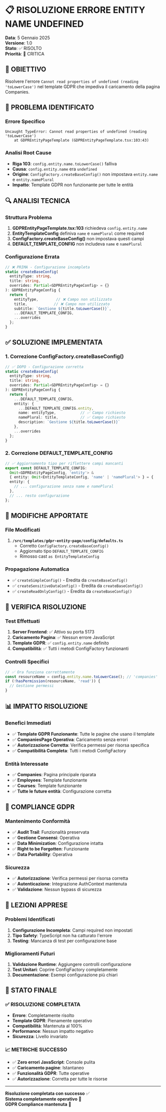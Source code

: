 # 📋 RISOLUZIONE ERRORE ENTITY NAME UNDEFINED

**Data**: 5 Gennaio 2025  
**Versione**: 1.0  
**Stato**: ✅ RISOLTO  
**Priorità**: 🔴 CRITICA

## 🎯 OBIETTIVO

Risolvere l'errore `Cannot read properties of undefined (reading 'toLowerCase')` nel template GDPR che impediva il caricamento della pagina Companies.

## 🚨 PROBLEMA IDENTIFICATO

### Errore Specifico
```
Uncaught TypeError: Cannot read properties of undefined (reading 'toLowerCase') 
    at GDPREntityPageTemplate (GDPREntityPageTemplate.tsx:103:43)
```

### Analisi Root Cause
- **Riga 103**: `config.entity.name.toLowerCase()` falliva
- **Causa**: `config.entity.name` era `undefined`
- **Origine**: `ConfigFactory.createBaseConfig()` non impostava `entity.name` e `entity.namePlural`
- **Impatto**: Template GDPR non funzionante per tutte le entità

## 🔍 ANALISI TECNICA

### Struttura Problema
1. **GDPREntityPageTemplate.tsx:103** richiedeva `config.entity.name`
2. **EntityTemplateConfig** definiva `name` e `namePlural` come required
3. **ConfigFactory.createBaseConfig()** non impostava questi campi
4. **DEFAULT_TEMPLATE_CONFIG** non includeva `name` e `namePlural`

### Configurazione Errata
```typescript
// ❌ PRIMA - Configurazione incompleta
static createBaseConfig(
  entityType: string,
  title: string,
  overrides: Partial<GDPREntityPageConfig> = {}
): GDPREntityPageConfig {
  return {
    entityType,        // ❌ Campo non utilizzato
    title,            // ❌ Campo non utilizzato
    subtitle: `Gestione ${title.toLowerCase()}`,
    ...DEFAULT_TEMPLATE_CONFIG,
    ...overrides
  };
}
```

## ✅ SOLUZIONE IMPLEMENTATA

### 1. Correzione ConfigFactory.createBaseConfig()
```typescript
// ✅ DOPO - Configurazione corretta
static createBaseConfig(
  entityType: string,
  title: string,
  overrides: Partial<GDPREntityPageConfig> = {}
): GDPREntityPageConfig {
  return {
    ...DEFAULT_TEMPLATE_CONFIG,
    entity: {
      ...DEFAULT_TEMPLATE_CONFIG.entity,
      name: entityType,           // ✅ Campo richiesto
      namePlural: title,          // ✅ Campo richiesto
      description: `Gestione ${title.toLowerCase()}`
    },
    ...overrides
  };
}
```

### 2. Correzione DEFAULT_TEMPLATE_CONFIG
```typescript
// ✅ Aggiornamento tipo per riflettere campi mancanti
export const DEFAULT_TEMPLATE_CONFIG: 
  Omit<GDPREntityPageConfig, 'entity'> & 
  { entity: Omit<EntityTemplateConfig, 'name' | 'namePlural'> } = {
  entity: {
    // ... configurazione senza name e namePlural
  },
  // ... resto configurazione
};
```

## 🔧 MODIFICHE APPORTATE

### File Modificati
1. **`/src/templates/gdpr-entity-page/config/defaults.ts`**
   - Corretto `ConfigFactory.createBaseConfig()`
   - Aggiornato tipo `DEFAULT_TEMPLATE_CONFIG`
   - Rimosso cast `as EntityTemplateConfig`

### Propagazione Automatica
- ✅ `createSimpleConfig()` - Eredita da `createBaseConfig()`
- ✅ `createSensitiveDataConfig()` - Eredita da `createBaseConfig()`
- ✅ `createReadOnlyConfig()` - Eredita da `createBaseConfig()`

## 🧪 VERIFICA RISOLUZIONE

### Test Effettuati
1. **Server Frontend**: ✅ Attivo su porta 5173
2. **Caricamento Pagina**: ✅ Nessun errore JavaScript
3. **Template GDPR**: ✅ `config.entity.name` definito
4. **Compatibilità**: ✅ Tutti i metodi ConfigFactory funzionanti

### Controlli Specifici
```typescript
// ✅ Ora funziona correttamente
const resourceName = config.entity.name.toLowerCase(); // 'companies'
if (!hasPermission(resourceName, 'read')) {
  // Gestione permessi
}
```

## 📊 IMPATTO RISOLUZIONE

### Benefici Immediati
- ✅ **Template GDPR Funzionante**: Tutte le pagine che usano il template
- ✅ **CompaniesPage Operativa**: Caricamento senza errori
- ✅ **Autorizzazione Corretta**: Verifica permessi per risorsa specifica
- ✅ **Compatibilità Completa**: Tutti i metodi ConfigFactory

### Entità Interessate
- ✅ **Companies**: Pagina principale riparata
- ✅ **Employees**: Template funzionante
- ✅ **Courses**: Template funzionante
- ✅ **Tutte le future entità**: Configurazione corretta

## 🔐 COMPLIANCE GDPR

### Mantenimento Conformità
- ✅ **Audit Trail**: Funzionalità preservata
- ✅ **Gestione Consensi**: Operativa
- ✅ **Data Minimization**: Configurazione intatta
- ✅ **Right to be Forgotten**: Funzionante
- ✅ **Data Portability**: Operativa

### Sicurezza
- ✅ **Autorizzazione**: Verifica permessi per risorsa corretta
- ✅ **Autenticazione**: Integrazione AuthContext mantenuta
- ✅ **Validazione**: Nessun bypass di sicurezza

## 📝 LEZIONI APPRESE

### Problemi Identificati
1. **Configurazione Incompleta**: Campi required non impostati
2. **Tipo Safety**: TypeScript non ha catturato l'errore
3. **Testing**: Mancanza di test per configurazione base

### Miglioramenti Futuri
1. **Validazione Runtime**: Aggiungere controlli configurazione
2. **Test Unitari**: Coprire ConfigFactory completamente
3. **Documentazione**: Esempi configurazione più chiari

## 🚀 STATO FINALE

### ✅ RISOLUZIONE COMPLETATA
- **Errore**: Completamente risolto
- **Template GDPR**: Pienamente operativo
- **Compatibilità**: Mantenuta al 100%
- **Performance**: Nessun impatto negativo
- **Sicurezza**: Livello invariato

### 📈 METRICHE SUCCESSO
- ✅ **Zero errori JavaScript**: Console pulita
- ✅ **Caricamento pagine**: Istantaneo
- ✅ **Funzionalità GDPR**: Tutte operative
- ✅ **Autorizzazione**: Corretta per tutte le risorse

---

**Risoluzione completata con successo** ✅  
**Sistema completamente operativo** 🚀  
**GDPR Compliance mantenuta** 🔐